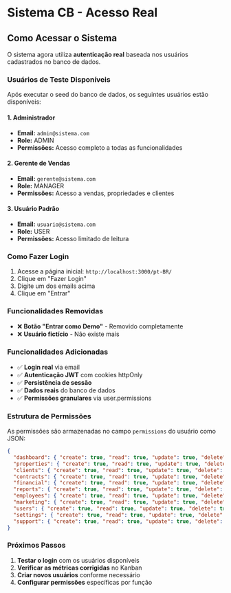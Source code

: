 # Sistema CB - Acesso Real

## Como Acessar o Sistema

O sistema agora utiliza **autenticação real** baseada nos usuários cadastrados no banco de dados.

### Usuários de Teste Disponíveis

Após executar o seed do banco de dados, os seguintes usuários estão disponíveis:

#### 1. Administrador
- **Email:** `admin@sistema.com`
- **Role:** ADMIN
- **Permissões:** Acesso completo a todas as funcionalidades

#### 2. Gerente de Vendas
- **Email:** `gerente@sistema.com`
- **Role:** MANAGER
- **Permissões:** Acesso a vendas, propriedades e clientes

#### 3. Usuário Padrão
- **Email:** `usuario@sistema.com`
- **Role:** USER
- **Permissões:** Acesso limitado de leitura

### Como Fazer Login

1. Acesse a página inicial: `http://localhost:3000/pt-BR/`
2. Clique em "Fazer Login"
3. Digite um dos emails acima
4. Clique em "Entrar"

### Funcionalidades Removidas

- ❌ **Botão "Entrar como Demo"** - Removido completamente
- ❌ **Usuário fictício** - Não existe mais

### Funcionalidades Adicionadas

- ✅ **Login real** via email
- ✅ **Autenticação JWT** com cookies httpOnly
- ✅ **Persistência de sessão**
- ✅ **Dados reais** do banco de dados
- ✅ **Permissões granulares** via user.permissions

### Estrutura de Permissões

As permissões são armazenadas no campo `permissions` do usuário como JSON:

```json
{
  "dashboard": { "create": true, "read": true, "update": true, "delete": true },
  "properties": { "create": true, "read": true, "update": true, "delete": true },
  "clients": { "create": true, "read": true, "update": true, "delete": true },
  "contracts": { "create": true, "read": true, "update": true, "delete": true },
  "financial": { "create": true, "read": true, "update": true, "delete": true },
  "reports": { "create": true, "read": true, "update": true, "delete": true },
  "employees": { "create": true, "read": true, "update": true, "delete": true },
  "marketing": { "create": true, "read": true, "update": true, "delete": true },
  "users": { "create": true, "read": true, "update": true, "delete": true },
  "settings": { "create": true, "read": true, "update": true, "delete": true },
  "support": { "create": true, "read": true, "update": true, "delete": true }
}
```

### Próximos Passos

1. **Testar o login** com os usuários disponíveis
2. **Verificar as métricas corrigidas** no Kanban
3. **Criar novos usuários** conforme necessário
4. **Configurar permissões** específicas por função
